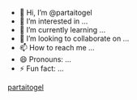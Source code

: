 - 👋 Hi, I’m @partaitogel
- 👀 I’m interested in ...
- 🌱 I’m currently learning ...
- 💞️ I’m looking to collaborate on ...
- 📫 How to reach me ...
- 😄 Pronouns: ...
- ⚡ Fun fact: ...

<!---
PARTAITOGEL ⭐ Login Link Alternatif Situs Togel Terpercaya
partaitogel/partaitogel is a ✨ special ✨ repository because its `README.md` (this file) appears on your GitHub profile.
You can click the Preview link to take a look at your changes.
--->
[partaitogel](https://forest-hongo.com)
